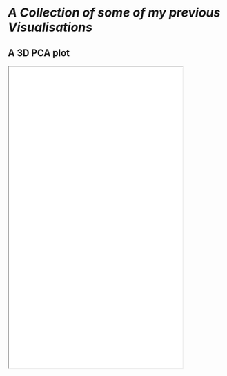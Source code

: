 # *A Collection of some of my previous Visualisations*

## A 3D PCA plot


<iframe height="700" src="3D_PCA_Plotly.html" width="80%"></iframe>
